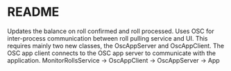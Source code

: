 # README

Updates the balance on roll confirmed and roll processed.
Uses OSC for inter-process communication between roll pulling service
and UI.
This requires mainly two new classes, the OscAppServer and OscAppClient.
The OSC app client connects to the OSC app server to communicate with
the application.
MonitorRollsService -> OscAppClient -> OscAppServer -> App
